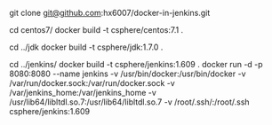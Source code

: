 git clone git@github.com:hx6007/docker-in-jenkins.git

cd centos7/
docker build -t  csphere/centos:7.1 .


cd ../jdk
docker build -t  csphere/jdk:1.7.0 .

cd ../jenkins/
docker build -t csphere/jenkins:1.609 .
docker run -d -p 8080:8080 --name jenkins -v /usr/bin/docker:/usr/bin/docker  -v /var/run/docker.sock:/var/run/docker.sock -v /var/jenkins_home:/var/jenkins_home -v /usr/lib64/libltdl.so.7:/usr/lib64/libltdl.so.7  -v /root/.ssh/:/root/.ssh  csphere/jenkins:1.609
